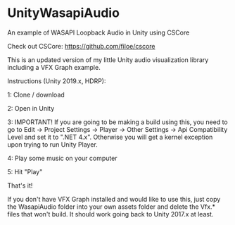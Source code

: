 # UnityWasapiAudio
An example of WASAPI Loopback Audio in Unity using CSCore

Check out CSCore: https://github.com/filoe/cscore

This is an updated version of my little Unity audio visualization library including a VFX Graph example.

Instructions (Unity 2019.x, HDRP):

1: Clone / download

2: Open in Unity

3: IMPORTANT! If you are going to be making a build using this, you need to go to Edit -> Project Settings -> Player -> Other Settings -> Api Compatibility Level and set it to ".NET 4.x". Otherwise you will get a kernel exception upon trying to run Unity Player.

4: Play some music on your computer

5: Hit "Play"

That's it!

If you don't have VFX Graph installed and would like to use this, just copy the WasapiAudio folder into your own assets folder and delete the Vfx.* files that won't build. It should work going back to Unity 2017.x at least.

